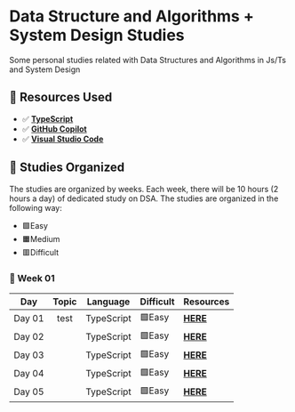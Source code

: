 # Data Structure and Algorithms + System Design Studies 

Some personal studies related with Data Structures and Algorithms in Js/Ts and System Design

## 🚀 Resources Used 

- ✅ **[TypeScript](https://www.typescriptlang.org/download)**
- ✅ **[GitHub Copilot](https://github.com/features/copilot)**
- ✅ **[Visual Studio Code](https://code.visualstudio.com/)**

## 📕 Studies Organized

The studies are organized by weeks. Each week, there will be 10 hours (2 hours a day) of dedicated study on DSA. The studies are organized in the following way:

* 🟩Easy 
* 🟧Medium
* 🟥Difficult 

### 📆 Week 01

|  Day   | Topic |  Language  | Difficult | Resources    |
| :----: | :---: | :--------: | --------- | ------------ |
| Day 01 | test  | TypeScript | 🟩Easy     | **[HERE]()** |
| Day 02 |       | TypeScript | 🟩Easy     | **[HERE]()** |
| Day 03 |       | TypeScript | 🟩Easy     | **[HERE]()** |
| Day 04 |       | TypeScript | 🟩Easy     | **[HERE]()** |
| Day 05 |       | TypeScript | 🟩Easy     | **[HERE]()** |
			

